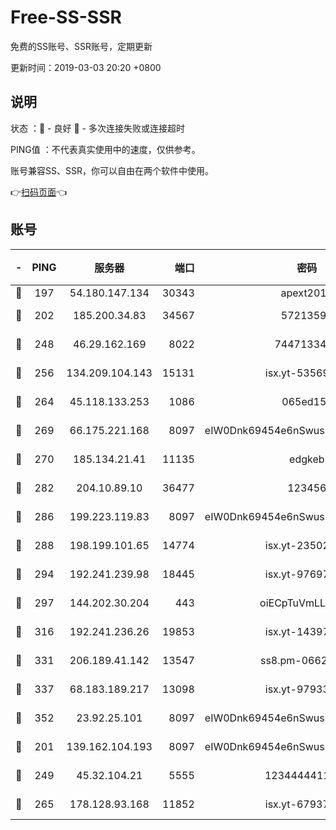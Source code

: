 # Free-SS-SSR

免费的SS账号、SSR账号，定期更新

更新时间：2019-03-03 20:20 +0800

## 说明

状态     ：🙂 - 良好 🙁 - 多次连接失败或连接超时

PING值   ：不代表真实使用中的速度，仅供参考。

账号兼容SS、SSR，你可以自由在两个软件中使用。

👉[扫码页面](https://liesauer.github.io/free-ss-ssr.github.io/)👈

## 账号

|-|PING|服务器|端口|密码|加密方式|区域|
|:----:|:----:|:-----:|-----:|:----:|:----:|:----:|
|🙂|197|54.180.147.134|30343|apext2019|chacha20|KR|
|🙂|202|185.200.34.83|34567|57213592|aes-256-cfb|US|
|🙂|248|46.29.162.169|8022|7447133485|aes-256-cfb|RU|
|🙂|256|134.209.104.143|15131|isx.yt-53569932|aes-256-cfb|SG|
|🙂|264|45.118.133.253|1086|065ed15a|aes-256-cfb|SG|
|🙂|269|66.175.221.168|8097|eIW0Dnk69454e6nSwuspv9DmS201tQ0D|aes-256-cfb|US|
|🙂|270|185.134.21.41|11135|edgkeb|aes-256-cfb|GB|
|🙂|282|204.10.89.10|36477|123456|aes-256-cfb|US|
|🙂|286|199.223.119.83|8097|eIW0Dnk69454e6nSwuspv9DmS201tQ0D|aes-256-cfb|US|
|🙂|288|198.199.101.65|14774|isx.yt-23502068|aes-256-cfb|US|
|🙂|294|192.241.239.98|18445|isx.yt-97697625|aes-256-cfb|US|
|🙂|297|144.202.30.204|443|oiECpTuVmLLxk4Ts|aes-256-cfb|US|
|🙂|316|192.241.236.26|19853|isx.yt-14397155|aes-256-cfb|US|
|🙂|331|206.189.41.142|13547|ss8.pm-06627885|aes-256-cfb|SG|
|🙂|337|68.183.189.217|13098|isx.yt-97933263|aes-256-cfb|SG|
|🙂|352|23.92.25.101|8097|eIW0Dnk69454e6nSwuspv9DmS201tQ0D|aes-256-cfb|US|
|🙂|201|139.162.104.193|8097|eIW0Dnk69454e6nSwuspv9DmS201tQ0D|aes-256-cfb|JP|
|🙂|249|45.32.104.21|5555|1234444411111|aes-256-cfb|SG|
|🙂|265|178.128.93.168|11852|isx.yt-67937550|aes-256-cfb|SG|
